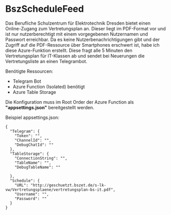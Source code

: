 # BszScheduleFeed

Das Berufliche Schulzentrum für Elektrotechnik Dresden bietet einen Online-Zugang zum Vertretungsplan an. Dieser liegt im PDF-Format vor und ist nur nutzerberechtigt mit einem vorgegebenen Nutzernamen und Passwort erreichbar. Da es keine Nutzerbenachrichtigungen gibt und der Zugriff auf die PDF-Ressource über Smartphones erschwert ist, habe ich diese Azure-Funktion erstellt. Diese fragt alle 5 Minuten den Vertretungsplan für IT-Klassen ab und sendet bei Neuerungen die Vertretungsliste an einen Telegrambot.

Benötigte Ressourcen:
- Telegram Bot
- Azure Function (Isolated) benötigt
- Azure Table Storage

Die Konfiguration muss im Root Order der Azure Function als **"appsettings.json"** bereitgestellt werden.

Beispiel appsettings.json:

```
{
  "Telegram": {
    "Token": "",
    "ChannelId": "",
    "DebugChatId": ""
  },
  "TableStorage": {
    "ConnectionString": "",
    "TableName": "",
    "DebugTableName": ""

  },
  "Schedule": {
    "URL": "http://geschuetzt.bszet.de/s-lk-vw/Vertretungsplaene/vertretungsplan-bs-it.pdf",
    "Username": "",
    "Password": ""
  }
}
```
